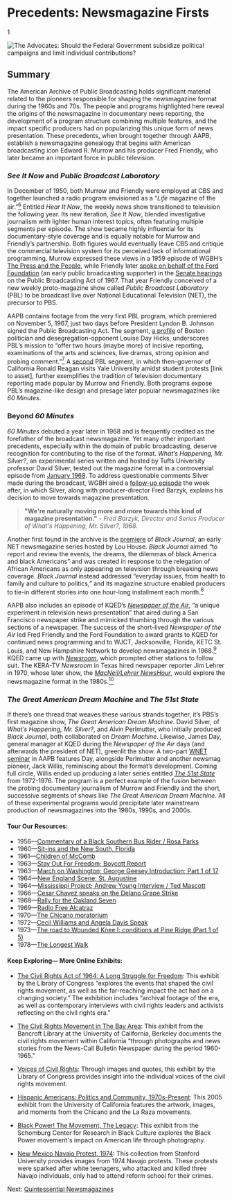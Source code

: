 # Precedents: Newsmagazine Firsts

1

![The Advocates: Should the Federal Government subsidize political campaigns and limit individual contributions?](https://s3.amazonaws.com/americanarchive.org/exhibits/Elections_Process.jpg "The Advocates: Should the Federal Government subsidize political campaigns and limit individual contributions?")

## Summary
The American Archive of Public Broadcasting holds significant material related to the pioneers responsible for shaping the newsmagazine format during the 1960s and 70s. The people and programs highlighted here reveal the origins of the newsmagazine in documentary news reporting, the development of a program structure combining multiple features, and the impact specific producers had on popularizing this unique form of news presentation. These precedents, when brought together through AAPB, establish a newsmagazine genealogy that begins with American broadcasting icon Edward R. Murrow and his producer Fred Friendly, who later became an important force in public television.

### *See It Now* and *Public Broadcast Laboratory* 
In December of 1950, both Murrow and Friendly were employed at CBS and together launched a radio program envisioned as a “*Life* magazine of the air.”[<sup>6</sup>](/exhibits/newsmagazines/notes#6) Entitled *Hear It Now*, the weekly news show transitioned to television the following year. Its new iteration, *See It Now*, blended investigative journalism with lighter human interest topics, often featuring multiple segments per episode. The show became highly influential for its documentary-style coverage and is equally notable for Murrow and Friendly’s partnership. Both figures would eventually leave CBS and critique the commercial television system for its perceived lack of informational programming. Murrow expressed these views in a 1959 episode of WGBH’s [The Press and the People](/catalog/cpb-aacip_15-80ht7n4v), while Friendly later [spoke on behalf of the Ford Foundation](/catalog/cpb-aacip_500-g44hrj88) (an early public broadcasting supporter) in the [Senate hearings](/catalog/cpb-aacip_500-dz03342k) on the Public Broadcasting Act of 1967. That year Friendly conceived of a new weekly proto-magazine show called *Public Broadcast Laboratory* (PBL) to be broadcast live over National Educational Television (NET), the precursor to PBS.

AAPB contains footage from the very first PBL program, which premiered on November 5, 1967, just two days before President Lyndon B. Johnson signed the Public Broadcasting Act. The segment, [a profile](/catalog/cpb-aacip_15-9zg6g70c) of Boston politician and desegregation-opponent Louise Day Hicks, underscores PBL’s mission to “offer two hours (maybe more) of incisive reporting, examinations of the arts and sciences, live dramas, strong opinion and probing comment.”[<sup>7</sup>](/exhibits/newsmagazines/notes#7) A [second](/catalog/cpb-aacip_15-94hmh6vt) PBL segment, in which then-governor of California Ronald Reagan visits Yale University amidst student protests [link to asset], further exemplifies the tradition of television documentary reporting made popular by Murrow and Friendly. Both programs expose PBL’s magazine-like design and presage later popular newsmagazines like *60 Minutes*.

### Beyond *60 Minutes*
*60 Minutes* debuted a year later in 1968 and is frequently credited as the forefather of the broadcast newsmagazine. Yet many other important precedents, especially within the domain of public broadcasting, deserve recognition for contributing to the rise of the format. *What’s Happening, Mr. Silver?*, an experimental series written and hosted by Tufts University professor David Silver, tested out the magazine format in a controversial episode from [January 1968](/catalog/cpb-aacip_15-36547r0h). To address questionable comments Silver made during the broadcast, WGBH aired a [follow-up episode](/catalog/cpb-aacip_15-56n03749) the week after, in which Silver, along with producer-director Fred Barzyk, explains his decision to move towards magazine presentation. 

> **"We're naturally moving more and more towards this kind of magazine presentation."** - *Fred Barzyk, Director and Series Producer of What's Happening, Mr. Silver?, 1968.*

Another first found in the archive is the [premiere](/catalog/cpb-aacip_62-5m6251fv96) of *Black Journal*, an early NET newsmagazine series hosted by Lou House. *Black Journal* aimed “to report and review the events, the dreams, the dilemmas of black America and black Americans” and was created in response to the relegation of African Americans as only appearing on television through breaking news coverage. *Black Journal* instead addressed “everyday issues, from health to family and culture to politics,” and its magazine structure enabled producers to tie-in different stories into one hour-long installment each month.[<sup>8</sup>](/exhibits/newsmagazines/notes#8) 

AAPB also includes an episode of KQED’s [*Newspaper of the Air*](/catalog/cpb-aacip_55-8605rchq), “a unique experiment in television news presentation” that aired during a San Francisco newspaper strike and mimicked thumbing through the various sections of a newspaper. The success of the short-lived *Newspaper of the Air* led Fred Friendly and the Ford Foundation to award grants to KQED for continued news programming and to WJCT, Jacksonville, Florida, KETC St. Louis, and New Hampshire Network to develop newsmagazines in 1968.[<sup>9</sup>](/exhibits/newsmagazines/notes#9) KQED came up with [*Newsroom*](/catalog/cpb-aacip_55-06sxmj0w), which prompted other stations to follow suit. The KERA-TV *Newsroom* in Texas hired newspaper reporter Jim Lehrer in 1970, whose later show, the [*MacNeil/Lehrer NewsHour*](/catalog/LINK), would explore the newsmagazine format in the 1980s.[<sup>10</sup>](/exhibits/newsmagazines/notes#10)

### *The Great American Dream Machine* and *The 51st State* 
If there’s one thread that weaves these various strands together, it’s PBS’s first magazine show, *The Great American Dream Machine*. David Silver, of *What’s Happening, Mr. Silver?*, and Alvin Perlmutter, who initially produced *Black Journal*, both collaborated on *Dream Machine*. Likewise, James Day, general manager at KQED during the *Newspaper of the Air* days (and afterwards the president of NET), greenlit the show. A two-part [WNET seminar](/catalog/cpb-aacip_75-79h44rz7) in AAPB features Day, alongside Perlmutter and another newsmag pioneer, Jack Willis, reminiscing about the format’s development. Coming full circle, Willis ended up producing a later series entitled [*The 51st State*](/catalog/cpb-aacip_75-18dfn4vw) from 1972-1976. The program is a perfect example of the fusion between the probing documentary journalism of Murrow and Friendly and the short, successive segments of shows like *The Great American Dream Machine*. All of these experimental programs would precipitate later mainstream production of newsmagazines into the 1980s, 1990s, and 2000s.


#### Tour Our Resources:


- 1956—[Commentary of a Black Southern Bus Rider / Rosa Parks](/catalog/cpb-aacip_28-kw57d2qp45)
- 1960—[Sit-ins and the New South, Florida](/catalog/cpb-aacip_28-br8mc8rr6z)
- 1961—[Children of McComb](/catalog/cpb-aacip_28-sj19k46b34)
- 1963—[Stay Out For Freedom; Boycott Report](/catalog/cpb-aacip_15-9v698c0j)
- 1963—[March on Washington; George Geesey Introduction; Part 1 of 17](/catalog/cpb-aacip_15-9xp6v356)
- 1964—[New England Scene; St. Augustine](/catalog/cpb-aacip_15-7634v366)
- 1964—[Mississippi Project; Andrew Young Interview / Ted Mascott](/catalog/cpb-aacip_15-95q4rk9v)
- 1966—[Cesar Chavez speaks on the Delano Grape Strike](/catalog/cpb-aacip_28-j09w08ws8t)
- 1968—[Rally for the Oakland Seven](/catalog/cpb-aacip_28-ft8df6kf9j)
- 1969—[Radio Free Alcatraz](/catalog/cpb-aacip_28-q23qv3cj2p)
- 1970—[The Chicano moratorium](/catalog/cpb-aacip_28-6t0gt5fp55)
- 1972—[Cecil Williams and Angela Davis Speak](/catalog/cpb-aacip_28-833mw28n8t)
- 1973—[The road to Wounded Knee I: conditions at Pine Ridge (Part 1 of 5)](/catalog/cpb-aacip_28-bz6154f24n)
- 1978—[The Longest Walk](/catalog/cpb-aacip_43-84zgn7fb)


#### Keep Exploring— More Online Exhibits:


- [The Civil Rights Act of 1964: A Long Struggle for Freedom](http://www.loc.gov/exhibits/civil-rights-act/): This exhibit by the Library of Congress “explores the events that shaped the civil rights movement, as well as the far-reaching impact the act had on a changing society.” The exhibition includes “archival footage of the era, as well as contemporary interviews with civil rights leaders and activists reflecting on the civil rights era.”

- [The Civil Rights Movement in The Bay Area](https://www.google.com/culturalinstitute/beta/exhibit/ARtzEd5p): This exhibit from the Bancroft Library at the University of California, Berkeley documents the civil rights movement within California “through photographs and news stories from the News-Call Bulletin Newspaper during the period 1960-1965."

- [Voices of Civil Rights](https://www.loc.gov/exhibits/civilrights/index.html): Through images and quotes, this exhibit by the Library of Congress provides insight into the individual voices of the civil rights movement.

- [Hispanic Americans: Politics and Community, 1970s-Present](https://calisphere.org/exhibitions/61/hispanic-americans-politics/): This 2005 exhibit from the University of California features the artwork, images, and moments from the Chicano and the La Raza movements.

- [Black Power! The Movement, The Legacy](https://www.google.com/culturalinstitute/beta/exhibit/hwIiQS8vVfQiLQ): This exhibit from the Schomburg Center for Research in Black Culture explores the Black Power movement's impact on American life through photography.

- [New Mexico Navajo Protest, 1974](https://exhibits.stanford.edu/fitch/browse/new-mexico-navajo-protest-1974): This collection from Stanford University provides images from 1974 Navajo protests. These protests were sparked after white teenagers, who attacked and killed three Navajo individuals, only had to attend reform school for their crimes.

Next: [Quintessential Newsmagazines](/exhibits/newsmagazines/definitive-newsmags)
